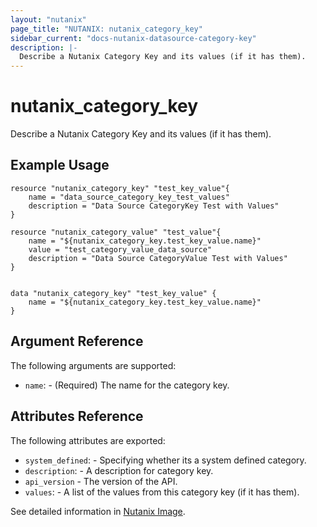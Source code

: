 ```yaml
---
layout: "nutanix"
page_title: "NUTANIX: nutanix_category_key"
sidebar_current: "docs-nutanix-datasource-category-key"
description: |-
  Describe a Nutanix Category Key and its values (if it has them).
---
```


# nutanix_category_key

Describe a Nutanix Category Key and its values (if it has them).

## Example Usage

```hcl
resource "nutanix_category_key" "test_key_value"{
    name = "data_source_category_key_test_values"
    description = "Data Source CategoryKey Test with Values"
}

resource "nutanix_category_value" "test_value"{
    name = "${nutanix_category_key.test_key_value.name}"
    value = "test_category_value_data_source"
    description = "Data Source CategoryValue Test with Values"
}


data "nutanix_category_key" "test_key_value" {
    name = "${nutanix_category_key.test_key_value.name}"
}
```

## Argument Reference

The following arguments are supported:

* `name`: - (Required) The name for the category key.

## Attributes Reference

The following attributes are exported:

* `system_defined`: - Specifying whether its a system defined category.
* `description`: - A description for category key.
* `api_version` - The version of the API.
* `values`: - A list of the values from this category key (if it has them).

See detailed information in [Nutanix Image](https://nutanix.github.io/Automation/experimental/swagger-redoc-sandbox/#tag/category/paths/~1categories~1{name}/get).
